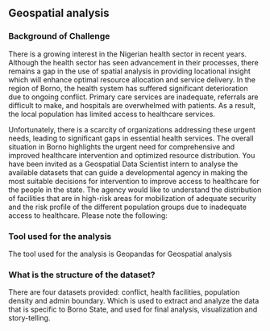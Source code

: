 ## Geospatial analysis


### Background of Challenge

There is a growing interest in the Nigerian health sector in recent years. Although the health sector
has seen advancement in their processes, there remains a gap in the use of spatial analysis in
providing locational insight which will enhance optimal resource allocation and service delivery.
In the region of Borno, the health system has suffered significant deterioration due to ongoing
conflict. Primary care services are inadequate, referrals are difficult to make, and hospitals are
overwhelmed with patients. As a result, the local population has limited access to healthcare
services.

Unfortunately, there is a scarcity of organizations addressing these urgent needs, leading to
significant gaps in essential health services. The overall situation in Borno highlights the urgent need
for comprehensive and improved healthcare intervention and optimized resource distribution.
You have been invited as a Geospatial Data Scientist intern to analyse the available datasets that can
guide a developmental agency in making the most suitable decisions for intervention to improve
access to healthcare for the people in the state. The agency would like to understand the
distribution of facilities that are in high-risk areas for mobilization of adequate security and the risk
profile of the different population groups due to inadequate access to healthcare.
Please note the following:

### Tool used for the analysis

The tool used for the analysis is Geopandas for Geospatial analysis

### What is the structure of the dataset?

There are four datasets provided: conflict, health facilities, population density and admin boundary. Which is used to extract and analyze the data that is specific to Borno State, and used for final analysis, visualization and story-telling.